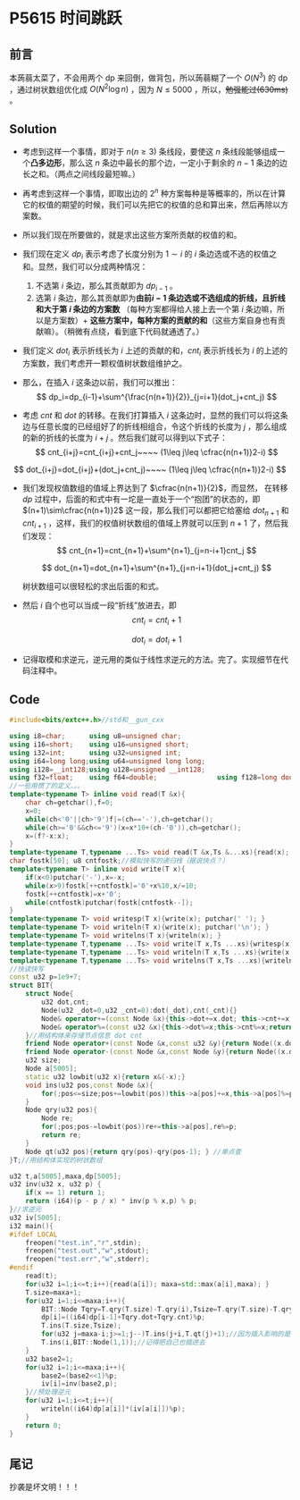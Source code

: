 # P5615 时间跳跃

## 前言

 本蒟蒻太菜了，不会用两个 dp 来回倒，做背包，所以蒟蒻糊了一个 $O(N^3)$ 的 dp ，通过树状数组优化成 $O(N^2\log{n})$ ，因为 $N\le5000$ ，所以，~~勉强能过(630ms)~~  。

 

## Solution

- 考虑到这样一个事情，即对于 $n(n\ge3)$ 条线段，要使这 $n$ 条线段能够组成一个**凸多边形**，那么这 $n$ 条边中最长的那个边，一定小于剩余的 $n-1$ 条边的边长之和。（两点之间线段最短嘛。）

- 再考虑到这样一个事情，即取出边的 $2^n$ 种方案每种是等概率的，所以在计算它的权值的期望的时候，我们可以先把它的权值的总和算出来，然后再除以方案数。

- 所以我们现在所要做的，就是求出这些方案所贡献的权值的和。

- 我们现在定义 $dp_i$  表示考虑了长度分别为 $1\sim i$ 的 $i$ 条边选或不选的权值之和。显然，我们可以分成两种情况：
  1. 不选第 $i$ 条边，那么其贡献即为 $dp_{i-1}$ 。
  2. 选第 $i$ 条边，那么其贡献即为**由前$i-1$ 条边选或不选组成的折线，且折线和大于第 $i$ 条边的方案数** （每种方案都得给人接上去一个第 $i$ 条边嘛，所以是方案数）$+$  **这些方案中，每种方案的贡献的和**（这些方案自身也有贡献嘛）。（稍微有点绕，看到底下代码就通透了。）

- 我们定义 $dot_i$ 表示折线长为 $i$ 上述的贡献的和，$cnt_i$ 表示折线长为 $i$ 的上述的方案数，我们考虑开一颗权值树状数组维护之。

- 那么，在插入 $i$ 这条边以前，我们可以推出：
$$
dp_i=dp_{i-1}+\sum^{\frac{n(n+1)}{2}}_{j=i+1}(dot_j+cnt_j)
$$

- 考虑 $cnt$ 和 $dot$ 的转移。在我们打算插入 $i$ 这条边时，显然的我们可以将这条边与任意长度的已经组好了的折线相组合，令这个折线的长度为 $j$ ，那么组成的新的折线的长度为 $i+j$ 。然后我们就可以得到以下式子：
$$
  cnt_{i+j}=cnt_{i+j}+cnt_j~~~~ (1\leq j\leq \cfrac{n(n+1)}2-i)
$$

$$
dot_{i+j}=dot_{i+j}+(dot_j+cnt_j)~~~~ (1\leq j\leq \cfrac{n(n+1)}2-i)
$$

  

- 我们发现权值数组的值域上界达到了 $\cfrac{n(n+1)}{2}$，而显然， 在转移 $dp$ 过程中，后面的和式中有一坨是一直处于一个“抱团”的状态的，即 $(n+1)\sim\cfrac{n(n+1)}2$ 这一段，那么我们可以都把它给塞给 $dot_{n+1}$ 和 $cnt_{i+1}$ ，这样，我们的权值树状数组的值域上界就可以压到 $n+1$  了，然后我们发现：
  $$
  cnt_{n+1}=cnt_{n+1}+\sum^{n+1}_{j=n-i+1}cnt_j
  $$

  $$
  dot_{n+1}=dot_{n+1}+\sum^{n+1}_{j=n-i+1}(dot_j+cnt_j)
  $$

  树状数组可以很轻松的求出后面的和式。

- 然后 $i$  自个也可以当成一段“折线”放进去，即
  $$
  cnt_i=cnt_i+1
  $$

  $$
  dot_i=dot_i+1
  $$

  

- 记得取模和求逆元，逆元用的类似于线性求逆元的方法。完了。实现细节在代码注释中。

## Code

```cpp
#include<bits/extc++.h>//std和__gun_cxx

using i8=char;		using u8=unsigned char;
using i16=short;	using u16=unsigned short;
using i32=int;		using u32=unsigned int;
using i64=long long;using u64=unsigned long long;
using i128=__int128;using u128=unsigned __int128;
using f32=float; 	using f64=double;				using f128=long double;
//一些用惯了的定义。。。
template<typename T> inline void read(T &x){
	char ch=getchar(),f=0;
	x=0;
	while(ch<'0'||ch>'9')f|=(ch=='-'),ch=getchar();
	while(ch>='0'&&ch<='9')(x=x*10+(ch-'0')),ch=getchar();
	x=(f?-x:x);
}
template<typename T,typename ...Ts> void read(T &x,Ts &...xs){read(x); read(xs...); }
char fostk[50]; u8 cntfostk;//模拟快写的递归栈（据说快点？）
template<typename T> inline void write(T x){
	if(x<0)putchar('-'),x=-x;
	while(x>9)fostk[++cntfostk]='0'+x%10,x/=10;
	fostk[++cntfostk]=x+'0';
	while(cntfostk)putchar(fostk[cntfostk--]);
}
template<typename T> void writesp(T x){write(x); putchar(' '); }
template<typename T> void writeln(T x){write(x); putchar('\n'); }
template<typename T> void writelns(T x){writeln(x); }
template<typename T,typename ...Ts> void write(T x,Ts ...xs){writesp(x); write(xs...); }
template<typename T,typename ...Ts> void writeln(T x,Ts ...xs){write(x,xs...); putchar('\n'); }
template<typename T,typename ...Ts> void writelns(T x,Ts ...xs){writeln(x); writelns(xs...); }
//快读快写
const u32 p=1e9+7;
struct BIT{
	struct Node{
		u32 dot,cnt; 
		Node(u32 _dot=0,u32 _cnt=0):dot(_dot),cnt(_cnt){}
		Node& operator+=(const Node &x){this->dot+=x.dot; this->cnt+=x.cnt; return *this; }
		Node& operator%=(const u32 &x){this->dot%=x;this->cnt%=x;return *this;}
	}//用结构体来存储节点信息 dot cnt
	friend Node operator+(const Node &x,const u32 &y){return Node((x.dot+y*x.cnt)%p,x.cnt); }
	friend Node operator-(const Node &x,const Node &y){return Node((x.dot-y.dot+p)%p,(x.cnt-y.cnt+p)%p); }
	u32 size;
	Node a[5005];
	static u32 lowbit(u32 x){return x&(-x);}
	void ins(u32 pos,const Node &x){
		for(;pos<=size;pos+=lowbit(pos))this->a[pos]+=x,this->a[pos]%=p;
	}
	Node qry(u32 pos){
		Node re;
		for(;pos;pos-=lowbit(pos))re+=this->a[pos],re%=p;
		return re;
	}
	Node qt(u32 pos){return qry(pos)-qry(pos-1); } //单点查
}T;//用结构体实现的树状数组

u32 t,a[5005],maxa,dp[5005];
u32 inv(u32 x, u32 p) {
	if(x == 1) return 1;
	return (i64)(p - p / x) * inv(p % x,p) % p;
}//求逆元
u32 iv[5005];
i32 main(){
#ifdef LOCAL
	freopen("test.in","r",stdin);
	freopen("test.out","w",stdout);
	freopen("test.err","w",stderr);
#endif
	read(t);
	for(u32 i=1;i<=t;i++){read(a[i]); maxa=std::max(a[i],maxa); }
	T.size=maxa+1;
	for(u32 i=1;i<=maxa;i++){
		BIT::Node Tqry=T.qry(T.size)-T.qry(i),Tsize=T.qry(T.size)-T.qry(maxa-i)+1;
		dp[i]=((i64)dp[i-1]+Tqry.dot+Tqry.cnt)%p;
		T.ins(T.size,Tsize);
		for(u32 j=maxa-i;j>=1;j--)T.ins(j+i,T.qt(j)+1);//因为插入影响的是后面，所以从后往前更新，类似于背包的思想QAQ
		T.ins(i,BIT::Node(1,1));//记得把自己也插进去
	}
	u32 base2=1;
	for(u32 i=1;i<=maxa;i++){
		base2=(base2<<1)%p;
		iv[i]=inv(base2,p);
	}//预处理逆元
	for(u32 i=1;i<=t;i++){
		writeln((i64)dp[a[i]]*(iv[a[i]])%p);
	}
	return 0;
}
```

##  尾记

抄袭是坏文明！！！